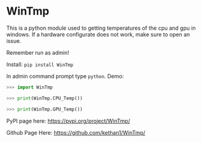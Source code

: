 # WinTmp

This is a python module used to getting temperatures of the cpu and gpu in windows. If a hardware configurate does not work, make sure to open an issue. 

Remember run as admin!

Install:
`pip install WinTmp`

In admin command prompt type `python`.
Demo:

```python
>>> import WinTmp

>>> print(WinTmp.CPU_Temp())

>>> print(WinTmp.GPU_Temp())
```

PyPI page here: https://pypi.org/project/WinTmp/

Github Page Here: https://github.com/kethan1/WinTmp/
